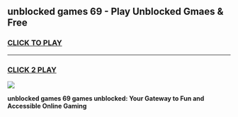 
## unblocked games 69 - Play Unblocked Gmaes & Free
<h3>
<a href="https://premium.freeplayer.one?title=unblocked_games_69&ref=20F">CLICK TO PLAY</a></h3>
<hr>

<h3>
<a href="https://premium.freeplayer.one?title=unblocked_games_69&ref=20F">CLICK 2 PLAY</a>
  
</h3>

<a href="https://premium.freeplayer.one?title=unblocked_games_69&ref=20F/"><img src="https://clearcache.store/games.png"></a>


**unblocked games 69 games unblocked: Your Gateway to Fun and Accessible Online Gaming**
